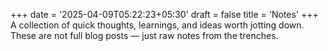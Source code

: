 +++
date = '2025-04-09T05:22:23+05:30'
draft = false
title = 'Notes'
+++
A collection of quick thoughts, learnings, and ideas worth jotting down.
These are not full blog posts — just raw notes from the trenches.
